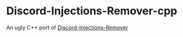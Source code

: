 # Discord-Injections-Remover-cpp

An ugly C++ port of [Discord-Injections-Remover](https://github.com/HideakiAtsuyo/Discord-Injections-Remover)
